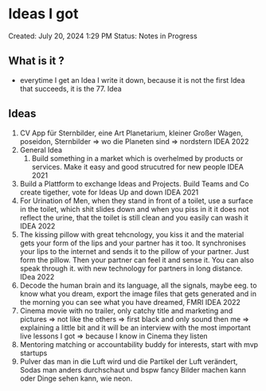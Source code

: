 # Ideas I got

Created: July 20, 2024 1:29 PM
Status: Notes in Progress

## What is it ?

- everytime I get an Idea I write it down, because it is not the first Idea that succeeds, it is the 77. Idea

## Ideas

1. CV App für Sternbilder, eine Art Planetarium, kleiner Großer Wagen, poseidon, Sternbilder
=> wo die Planeten sind
=> nordstern IDEA 2022
2. General Idea
    1. Build something in a market which is overhelmed by products or services. Make it easy and good strucutred for new people IDEA 2021
3. Build a Plattform to exchange Ideas and Projects. Build Teams and Co create tigether, vote for Ideas Up and down IDEA 2021
4. For Urination of Men, when they stand in front of a toilet, use a surface in the toilet, which shit slides down and when you piss in it it does not reflect the urine, that the toilet is still clean and you easily can wash it IDEA 2022
5. The kissing pillow with great tehcnology, you kiss it and the material gets your form of the lips and your partner has it too. It synchronises your lips to the internet and sends it to the pillow of your partner. Just form the pillow. Then your partner can feel it and sense it. You can also speak through it. with new technology for partners in long distance. IDea 2022
6. Decode the human brain and its language, all the signals, maybe eeg. to know what you dream, export the image files that gets generated and in the morning you can see what you have dreamed, FMRI IDEA 2022
7. Cinema movie with no trailer, only catchy title and marketing and pictures ⇒ not like the others ⇒ first black and only sound then me ⇒ explaining a little bit and it will be an interview with the most important live lessons I got ⇒ because I know in Cinema they listen 
8. Mentoring matching or accountability buddy for interests, start with mvp startups
9. Pulver das man in die Luft wird und die Partikel der Luft verändert, Sodas man anders durchschaut und bspw fancy Bilder machen kann oder Dinge sehen kann, wie neon.